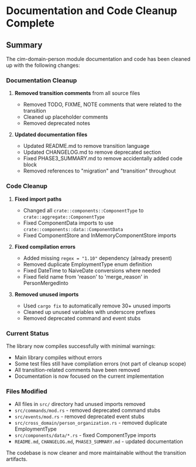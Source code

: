 # Documentation and Code Cleanup Complete

## Summary

The cim-domain-person module documentation and code has been cleaned up with the following changes:

### Documentation Cleanup

1. **Removed transition comments** from all source files
   - Removed TODO, FIXME, NOTE comments that were related to the transition
   - Cleaned up placeholder comments
   - Removed deprecated notes

2. **Updated documentation files**
   - Updated README.md to remove transition language
   - Updated CHANGELOG.md to remove deprecated section
   - Fixed PHASE3_SUMMARY.md to remove accidentally added code block
   - Removed references to "migration" and "transition" throughout

### Code Cleanup

1. **Fixed import paths**
   - Changed all `crate::components::ComponentType` to `crate::aggregate::ComponentType`
   - Fixed ComponentData imports to use `crate::components::data::ComponentData`
   - Fixed ComponentStore and InMemoryComponentStore imports

2. **Fixed compilation errors**
   - Added missing `regex = "1.10"` dependency (already present)
   - Removed duplicate EmploymentType enum definition
   - Fixed DateTime<Utc> to NaiveDate conversions where needed
   - Fixed field name from 'reason' to 'merge_reason' in PersonMergedInto

3. **Removed unused imports**
   - Used `cargo fix` to automatically remove 30+ unused imports
   - Cleaned up unused variables with underscore prefixes
   - Removed deprecated command and event stubs

### Current Status

The library now compiles successfully with minimal warnings:
- Main library compiles without errors
- Some test files still have compilation errors (not part of cleanup scope)
- All transition-related comments have been removed
- Documentation is now focused on the current implementation

### Files Modified

- All files in `src/` directory had unused imports removed
- `src/commands/mod.rs` - removed deprecated command stubs
- `src/events/mod.rs` - removed deprecated event stubs
- `src/cross_domain/person_organization.rs` - removed duplicate EmploymentType
- `src/components/data/*.rs` - fixed ComponentType imports
- `README.md`, `CHANGELOG.md`, `PHASE3_SUMMARY.md` - updated documentation

The codebase is now cleaner and more maintainable without the transition artifacts.
